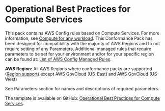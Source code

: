 # Operational Best Practices for Compute Services<a name="operational-best-practices-for-Compute-Services"></a>

 This pack contains AWS Config rules based on Compute Services\. For more information, see [Compute for any workload](https://aws.amazon.com/products/compute/)\. This Conformance Pack has been designed for compatibility with the majority of AWS Regions and to not require setting of any Parameters\. Additional managed rules that require parameters to be set for your environment and/or for your specific region can be found at: [List of AWS Config Managed Rules](https://docs.aws.amazon.com/config/latest/developerguide/managed-rules-by-aws-config.html)\. 

**AWS Region:** All AWS Regions where conformance packs are supported \([Region support](https://docs.aws.amazon.com/config/latest/developerguide/conformance-packs.html#conformance-packs-regions)\) except AWS GovCloud \(US\-East\) and AWS GovCloud \(US\-West\)

 See Parameters section for names and descriptions of required parameters\. 

The template is available on GitHub: [Operational Best Practices for Compute Services](https://github.com/awslabs/aws-config-rules/blob/master/aws-config-conformance-packs/Operational-Best-Practices-for-Compute-Services.yaml)\.